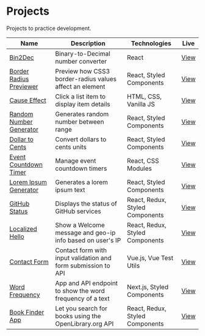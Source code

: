 # Projects

Projects to practice development.

| Name                                               | Description                                                   | Technologies                    | Live                                                                      |
| -------------------------------------------------- | ------------------------------------------------------------- | ------------------------------- | ------------------------------------------------------------------------- |
| [Bin2Dec](bin2dec)                                 | Binary-to-Decimal number converter                            | React                           | [View](https://jjnilton.github.io/projects/bin2dec/build)                 |
| [Border Radius Previewer](border-radius-previewer) | Preview how CSS3 border-radius values affect an element       | React, Styled Components        | [View](https://jjnilton.github.io/projects/border-radius-previewer/build) |
| [Cause Effect](cause-effect)                       | Click a list item to display item details                     | HTML, CSS, Vanilla JS           | [View](https://jjnilton.github.io/projects/cause-effect/dist)             |
| [Random Number Generator](random-number-generator) | Generates random number between range                         | React, Styled Components        | [View](https://jjnilton.github.io/projects/random-number-generator/build) |
| [Dollar to Cents](dollars-to-cents)                | Convert dollars to cents units                                | React, Styled Components        | [View](https://jjnilton.github.io/projects/dollars-to-cents/build)        |
| [Event Countdown Timer](event-countdown-timer)     | Manage event countdown timers                                 | React, CSS Modules              | [View](https://jjnilton.github.io/projects/event-countdown-timer/build)   |
| [Lorem Ipsum Generator](lorem-ipsum-generator)     | Generates a lorem ipsum text                                  | React, Styled Components        | [View](https://jjnilton.github.io/projects/lorem-ipsum-generator/build)   |
| [GitHub Status](github-status)                     | Displays the status of GitHub services                        | React, Redux, Styled Components | [View](https://jjnilton.github.io/projects/github-status/build)           |
| [Localized Hello](localized-hello)                 | Show a Welcome message and geo-ip info based on user's IP     | React, Redux, Styled Components | [View](https://jjnilton.github.io/projects/localized-hello/build)         |
| [Contact Form](contact-form)                       | Contact form with input validation and form submission to API | Vue.js, Vue Test Utils          | [View](https://jjnilton.github.io/projects/contact-form/dist)             |
| [Word Frequency](word-frequency)                   | App and API endpoint to show the word frequency of a text     | Next.js, Styled Components      | [View](https://word-frequency-app.vercel.app/)                            |
| [Book Finder App](book-finder-app)                 | Let you search for books using the OpenLibrary.org API        | React, Redux, Styled Components | [View](https://jjnilton.github.io/projects/book-finder-app/dist)          |
